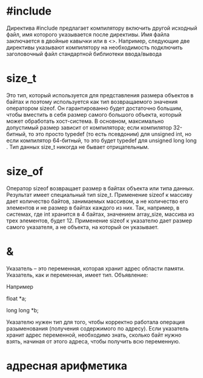 # #include
Директива #include предлагает компилятору включить другой исходный файл, имя которого ука­зывается после директивы. Имя файла заключается в двойные кавычки или в <>. Например, следующие две директивы указывают компилятору на необходимость подключить заголовочный файл стандартной библиотеки ввода/вывода

# size_t
Это тип, который используется для представления размера объектов в байтах и поэтому используется как тип возвращаемого значения оператором sizeof. Он гарантированно будет достаточно большим, чтобы вместить в себя размер самого большого объекта, который может обработать хост-система. В основном, максимально допустимый размер зависит от компилятора; если компилятор 32-битный, то это просто typedef (то есть псевдоним) для unsigned int, но если компилятор 64-битный, то это будет typedef для unsigned long long . Тип данных size_t никогда не бывает отрицательным.

# size_of
Оператор sizeof возвращает размер в байтах объекта или типа данных. Результат имеет специальный тип size_t. Применение sizeof к массиву дает количество байтов, занимаемых массивом, а не количество его элементов и не размер в байтах каждого из них. Так, например, в системах, где int хранится в 4 байтах, значением array_size, массива из трех элементов, будет 12. Применение sizeof к указателю дает размер самого указателя, а не объекта, на который он указывает.

# &
Указатель – это переменная, которая хранит адрес области памяти. Указатель, как и переменная, имеет тип. Объявление:

Например

float *a;

long long *b;

Указателю нужен тип для того, чтобы корректно работала операция разыменования (получения содержимого по адресу). Если указатель хранит адрес переменной, необходимо знать, сколько байт нужно взять, начиная от этого адреса, чтобы получить всю переменную.

# адресная арифметика



